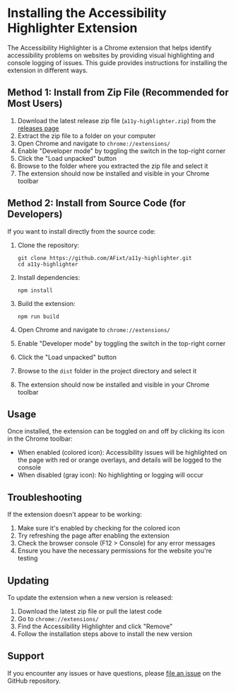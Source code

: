 # Installing the Accessibility Highlighter Extension

The Accessibility Highlighter is a Chrome extension that helps identify accessibility problems on websites by providing visual highlighting and console logging of issues. This guide provides instructions for installing the extension in different ways.

## Method 1: Install from Zip File (Recommended for Most Users)

1. Download the latest release zip file (`a11y-highlighter.zip`) from the [releases page](https://github.com/AFixt/a11y-highlighter/releases)
2. Extract the zip file to a folder on your computer
3. Open Chrome and navigate to `chrome://extensions/`
4. Enable "Developer mode" by toggling the switch in the top-right corner
5. Click the "Load unpacked" button
6. Browse to the folder where you extracted the zip file and select it
7. The extension should now be installed and visible in your Chrome toolbar

## Method 2: Install from Source Code (for Developers)

If you want to install directly from the source code:

1. Clone the repository:
   ```
   git clone https://github.com/AFixt/a11y-highlighter.git
   cd a11y-highlighter
   ```

2. Install dependencies:
   ```
   npm install
   ```

3. Build the extension:
   ```
   npm run build
   ```

4. Open Chrome and navigate to `chrome://extensions/`
5. Enable "Developer mode" by toggling the switch in the top-right corner
6. Click the "Load unpacked" button
7. Browse to the `dist` folder in the project directory and select it
8. The extension should now be installed and visible in your Chrome toolbar

## Usage

Once installed, the extension can be toggled on and off by clicking its icon in the Chrome toolbar:

- When enabled (colored icon): Accessibility issues will be highlighted on the page with red or orange overlays, and details will be logged to the console
- When disabled (gray icon): No highlighting or logging will occur

## Troubleshooting

If the extension doesn't appear to be working:

1. Make sure it's enabled by checking for the colored icon
2. Try refreshing the page after enabling the extension
3. Check the browser console (F12 > Console) for any error messages
4. Ensure you have the necessary permissions for the website you're testing

## Updating

To update the extension when a new version is released:

1. Download the latest zip file or pull the latest code
2. Go to `chrome://extensions/`
3. Find the Accessibility Highlighter and click "Remove"
4. Follow the installation steps above to install the new version

## Support

If you encounter any issues or have questions, please [file an issue](https://github.com/AFixt/a11y-highlighter/issues) on the GitHub repository.